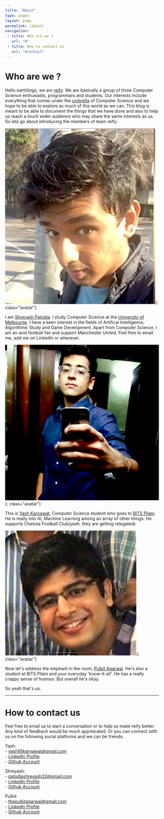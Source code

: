```yaml
---
title: "About"
type: pages
layout: page
permalink: /about/
navigation:
 - title: Who are we ?
   url: "#"
 - title: How to contact us
   url: "#contact"
---
```


# Who are we ?

Hello earthlings, we are [reify](http://www.vocabulary.com/dictionary/reify). We are basically a group of three Computer Science 
enthusiasts, programmars and students. Our interests include everything that comes under the [umbrella](http://giphy.com/gifs/funny-film-xyRNC33DiD172) of Computer Science and we hope to be able to explore as much of this world as we can. This blog is meant to be able to document the things that we have done and also to help us reach a much wider audience who may share the same interests as us. So lets go about introducing the members of team reify:

![Yup, that's me](/images/layout/photos/shreyash.png){: class="avatar"} 

 I am [Shreyash Patodia](https://www.facebook.com/shreyash.patodia). I study Computer Science at the [University of Melbourne](https://www.unimelb.edu.au). I have a keen interest in the fields of Artifical Intelligence, Algorithmic Study and Game Development. Apart from Computer Science, I am an avid football fan and support Manchester United. Feel free to email me, add me on LinkedIn or wherever. 

![Yup, that's me](/images/layout/photos/yash.png){: class="avatar"} 

This is [Yash Karnawat](https://www.facebook.com/yash.karnawat),  Computer Science student who goes to [BITS Pilani](http://www.bits-pilani.ac.in/). He is really into AI, Machine Learning among an array of other things. He supports Chelsea Football Club(yeah, they are getting relegated).  

![Yup, that's me](/images/layout/photos/pulkit.png){: class="avatar"} 

Now let's address the elephant in the room, [Pulkit Agarwal](https://www.facebook.com/the.pulkitagarwal). He's also a student at BITS Pilani and  your everyday 'know-it-all'. He has a really crappy sense of humour. But overall he's okay. 

So yeah that's us. 




<!--more-->

<hr class="large title" id="contact">

# How to contact us

Feel free to email us to start a conversation or to help us make reify better. Any kind of feedback would be much appreicated. Or you can connect with us on the following social platforms and we can be friends.


Yash:                                                                          
		- [yash95karnawat@gmail.com](mailto:yash95karnawat@gmail.com)          
    - [LinkedIn Profile](https://www.linkedin.com/profile/view?id=AAkAABXS-84BLuD2H47tqSxyfz_MexcsFs0lgF4&authType=NAME_SEARCH&authToken=-bts&locale=en_US&trk=tyah&trkInfo=clickedVertical%3Amynetwork%2CclickedEntityId%3A366148558%2CauthType%3ANAME_SEARCH%2Cidx%3A1-1-1%2CtarId%3A1450154985796%2Ctas%3AYash%20K)                                    
    - [Github Account](https://github.com/yashkarnawat)
                                                                                                                 
Shreyash:                                                                  
		- [patodiashreyash32@gmail.com](mailto:patodiashreyash32@gmail.com)    
		- [LinkedIn Profile](https://www.linkedin.com/profile/view?id=AAIAABXT0_YBjQZYSvlGdwrOqhJB2-CulyG39Os&trk=nav_responsive_tab_profile_pic)                                                                                                                
    - [Github Account](https://github.com/ShreyashPatodia)

Pulkit:                                                                     
    - [thepulkitagarwal@gmail.com](mailto:thepulkitagarwal@gmail.com)    
		- [LinkedIn Profile](https://www.linkedin.com/profile/view?id=AAkAAApLGSoBCoRlXjOyw56XZkg-nl9wfD36sGE&authType=NAME_SEARCH&authToken=dsg7&locale=en_US&trk=tyah&trkInfo=clickedVertical%3Amynetwork%2CclickedEntityId%3A172693802%2CauthType%3ANAME_SEARCH%2Cidx%3A1-2-2%2CtarId%3A1450159063707%2Ctas%3APulkit%20)                                                                                            
    - [Github Account](https://github.com/thepulkitagarwal)

		 







